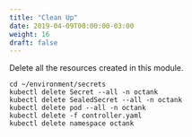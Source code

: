 ```yaml
---
title: "Clean Up"
date: 2019-04-09T00:00:00-03:00
weight: 16
draft: false
---
```


Delete all the resources created in this module.
```
cd ~/environment/secrets
kubectl delete Secret --all -n octank
kubectl delete SealedSecret --all -n octank
kubectl delete pod --all -n octank
kubectl delete -f controller.yaml
kubectl delete namespace octank
```



